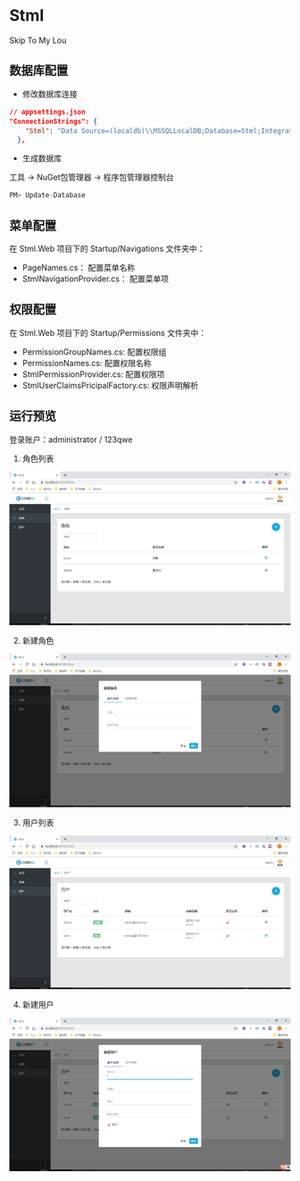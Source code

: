 # Stml
Skip To My Lou

## 数据库配置

* 修改数据库连接

```json
// appsettings.json
"ConnectionStrings": {
    "Stml": "Data Source=(localdb)\\MSSQLLocalDB;Database=Stml;Integrated Security=True;"
  },
```

* 生成数据库

工具 -> NuGet包管理器 -> 程序包管理器控制台

```csharp
PM> Update-Database
```

## 菜单配置

在 Stml.Web 项目下的 Startup/Navigations 文件夹中：
* PageNames.cs： 配置菜单名称
* StmlNavigationProvider.cs： 配置菜单项

## 权限配置

在 Stml.Web 项目下的 Startup/Permissions 文件夹中：
* PermissionGroupNames.cs: 配置权限组
* PermissionNames.cs: 配置权限名称
* StmlPermissionProvider.cs: 配置权限项
* StmlUserClaimsPricipalFactory.cs: 权限声明解析

## 运行预览

登录账户：administrator / 123qwe

1. 角色列表

![角色列表](./docs/pics/role.png)

2. 新建角色

![新建角色](./docs/pics/role_add.png)

3. 用户列表

![用户列表](./docs/pics/user.png)

4. 新建用户

![新建用户](./docs/pics/user_add.png)
